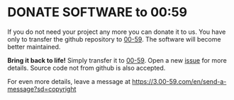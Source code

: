 # DONATE SOFTWARE to 00:59

If you do not need your project any more you can donate it to us.
You have only to transfer the github repository to [00-59](https://github.com/00-59). The software will become better maintained.

**Bring it back to life!**
Simply transfer it to [00-59](https://github.com/00-59).
Open a new [issue](https://github.com/00-59/DONATE-SOFTWARE-to-00-59/issues) for more details.
Source code not from github is also accepted.

For even more details, leave a message at https://3.00-59.com/en/send-a-message?sd=copyright
